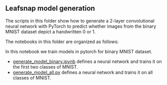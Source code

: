 ## Leafsnap model generation

Thе scripts in this folder show how to generate a 2-layer convolutional neural network with PyTorch to predict whether images from the binary MNIST dataset depict a handwritten 0 or 1.

The notebooks in this folder are organized as follows:

In this notebook we train models in pytorch for binary MNIST dataset.

- [generate_model_binary.ipynb](generate_model_binary.ipynb) defines a neural network and trains it on the first two classes of MNIST.
- [generate_model_all.py](generate_model_all.py) defines a neural network and trains it on all classes of MNIST.

